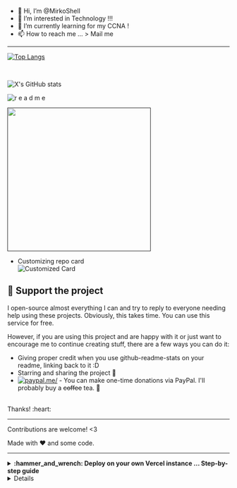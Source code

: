 - 👋 Hi, I’m @MirkoShell
- 👀 I’m interested in Technology !!!
- 🌱 I’m currently learning for my CCNA !
- 📫 How to reach me ... > Mail me


****** 
[![Top Langs](https://github-readme-stats.vercel.app/api/top-langs/?username=mirkoshell&layout=compact)](https://github.com/mirkoshell/github-stats)

<!---
End Section 1 - Intro + 
------------------------------------------  
Start Section 2 - SkillCard
--->  

<br>  
<p align="center" dir="auto">

![X's GitHub stats](https://github-readme-stats.vercel.app/api?username=MirkoShell&show_icons=true&theme=tokyonight&hide_border=true)
<!---

![X's GitHub stats](https://github-readme-stats.vercel.app/api/top-langs/?username=MirkoShell&layout=compact&theme=tokyonight&hide_border=false)

--->

  
  
![r e a d m e](https://raw.githubusercontent.com/this-fifo/this-fifo/master/felix.gif)

<a href="https://federlechner.com" rel="follow"><a target="_blank" rel="noopener noreferrer nofollow" href=""><img src="https://camo.githubusercontent.com/33e196d6abd5cd5afaac5ed55ffc7bf0eb07863cee771c7c1123a1d7e1449c4c/68747470733a2f2f6769746875622d726561646d652d73746174732e76657263656c2e6170702f6170692f746f702d6c616e67732f3f757365726e616d653d476964656f6e576f6c6665266c61796f75743d636f6d70616374267468656d653d746f6b796f6e6967687426686964655f626f726465723d74727565" width="325" data-canonical-src="https://github-readme-stats.vercel.app/api/top-langs/?username=MirkoShell&amp;layout=compact&amp;theme=tokyonight&amp;hide_border=false" style="max-width: 100%;">
</a> 
<br>
</p>

<!---------------------------------------------

![MirkoShell's GitHub stats](https://github-readme-stats.vercel.app/api?username=mirkoshell&layout=compact&show_icons=true&theme=tokyonight;hide_border=true)



![MirkoShell's GitHub stats](https://github-readme-stats.vercel.app/api/top-langs/?username=MirkoShell&amp;layout=compact&amp;theme=tokyonight&amp;hide_border=true)



![MirkoShell's GitHub stats](https://github-readme-stats.vercel.app/api?username=mirkoshell&show_icons=true&theme=tokyonight)

![MirkoShell's GitHub stats](https://github-readme-stats.vercel.app/api/top-langs/?username=MirkoShell&amp;layout=compact&amp;theme=tokyonight&amp;hide_border=true)




MirkoShell/MirkoShell is a ✨ special ✨ repository because its `README.md` (this file) appears on your GitHub profile.
You can click the Preview link to take a look at your changes.

------------------------------------------

  
  ![MirkoShell's GitHub stats](https://github-readme-stats.vercel.app/api?username=mirkoshell&show_icons=true&theme=tokyonight)
 
 <a target="_blank" rel="noopener noreferrer nofollow" href=""><img src="" width="325" data-canonical-src="https://github-readme-stats.vercel.app/api/top-langs/?username=MirkoShell&amp;layout=compact&amp;theme=tokyonight&amp;hide_border=true" style="max-width: 100%;"></a>
 
 * * * <br> <br> 
 --->
<!---

End Section 1
------------------------------------------  
Start Section 2

--->  
-   Customizing repo card <br>
![Customized Card](https://github-readme-stats.vercel.app/api/pin?username=mirkoshell&repo=the-book-of-secret-knowledge&theme=tokyonight&hide_border=true)

## :sparkling_heart: Support the project<br> 

I open-source almost everything I can and try to reply to everyone needing help using these projects. Obviously,
this takes time. You can use this service for free.<br> 

However, if you are using this project and are happy with it or just want to encourage me to continue creating stuff, there are a few ways you can do it:

-   Giving proper credit when you use github-readme-stats on your readme, linking back to it :D
-   Starring and sharing the project :rocket:
-   [![paypal.me/](https://ionicabizau.github.io/badges/paypal.svg)](https://www.paypal.me/) - You can make one-time donations via PayPal. I'll probably buy a ~~coffee~~ tea. :tea:
<br> 
Thanks! :heart:

* * *

Contributions are welcome! &lt;3

Made with :heart: and some code.

 * * *
 
 
<!---

End Section 2
------------------------------------------  
Start Section 3

--->

<details>
 <summary><b>:hammer_and_wrench: Deploy on your own Vercel instance ... Step-by-step guide </b></summary>
## Deploy on your own Vercel instance

#### [Check Out Step By Step Video Tutorial By @codeSTACKr](https://youtu.be/n6d4KHSKqGk?t=107)

> **Warning**
> If you are on the [hobby (i.e. free)](https://vercel.com/pricing) Vercel plan, please make sure you change the `maxDuration` parameter in the [vercel.json](https://github.com/anuraghazra/github-readme-stats/blob/master/vercel.json) file from `30` to `10` (see [#1416](https://github.com/anuraghazra/github-readme-stats/issues/1416#issuecomment-950275476) for more information).

Since the GitHub API only allows 5k requests per hour, my `https://github-readme-stats.vercel.app/api` could possibly hit the rate limiter. If you host it on your own Vercel server, then you do not have to worry about anything. Click on the deploy button to get started!

> **Note**
> Since [#58](https://github.com/anuraghazra/github-readme-stats/pull/58), we should be able to handle more than 5k requests and have fewer issues with downtime :grin:.

[![Deploy to Vercel](https://vercel.com/button)](https://vercel.com/import/project?template=https://github.com/anuraghazra/github-readme-stats)


 <summary><b>:hammer_and_wrench: Step-by-step guide on setting up your own Vercel instance</b></summary>

1.  Go to [vercel.com](https://vercel.com/).
2.  Click on `Log in`.
    ![](https://files.catbox.moe/pcxk33.png)
3.  Sign in with GitHub by pressing `Continue with GitHub`.
    ![](https://files.catbox.moe/b9oxey.png)
4.  Sign in to GitHub and allow access to all repositories if prompted.
5.  Fork this repo.
6.  After forking the repo, open the [`vercel.json`](https://github.com/anuraghazra/github-readme-stats/blob/master/vercel.json#L5) file and change the `maxDuration` field to `10`.
7.  Go back to your [Vercel dashboard](https://vercel.com/dashboard).
8.  To import a project, click the `Add New...` button and select the `Project` option.
    ![](https://files.catbox.moe/3n76fh.png)
9.  Click the `Continue with GitHub` button, search for the required Git Repository and import it by clicking the `Import` button. Alternatively, you can import a Third-Party Git Repository using the `Import Third-Party Git Repository ->` link at the bottom of the page.
    ![](https://files.catbox.moe/mg5p04.png)
10. Create a personal access token (PAT) [here](https://github.com/settings/tokens/new) and enable the `repo` permissions (this allows access to see private repo stats).
11. Add the PAT as an environment variable named `PAT_1` (as shown).
    ![](https://files.catbox.moe/0yclio.png)
12. Click deploy, and you're good to go. See your domains to use the API!


### Keep your fork up to date

You can keep your fork, and thus your private Vercel instance up to date with the upstream using GitHubs' [Sync Fork button](https://docs.github.com/en/pull-requests/collaborating-with-pull-requests/working-with-forks/syncing-a-fork). You can also use the [pull](https://github.com/wei/pull) package created by [@wei](https://github.com/wei) to automate this process.

<!---

End Section 3
------------------------------------------  
Start Section 4

--->

</details>

<!---

End Section 4
------------------------------------------  
Start Section 5

--->
<details>

Testing Stats View,<br>

wanna have a look?<br>
  -   Customizing stats card <br>
![MirkoShell's GitHub stats](https://github-readme-stats.vercel.app/api?username=mirkoshell&show_icons=true&theme=tokyonight)

<br>
wanna deeper look ?  <br>
</details>

